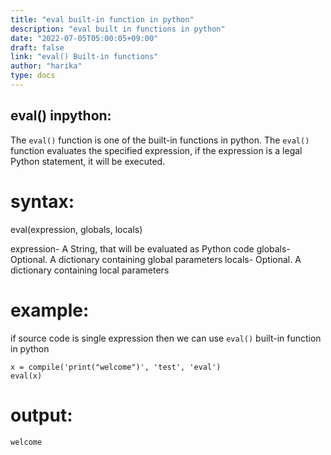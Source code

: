 ```yaml
---
title: "eval built-in function in python"
description: "eval built in functions in python"
date: "2022-07-05T05:00:05+09:00"
draft: false
link: "eval() Built-in functions"
author: "harika"
type: docs
---
```


## eval() inpython:
The `eval()` function is one of the built-in functions in python.
The `eval()` function evaluates the specified expression, if the expression is a legal Python statement, it will be executed.


# syntax:
eval(expression, globals, locals) 

expression- A String, that will be evaluated as Python code
globals- Optional. A dictionary containing global parameters
locals- Optional. A dictionary containing local parameters


# example:
if source code is single expression then we can use `eval()` built-in function in python
```
x = compile('print("welcome")', 'test', 'eval')
eval(x) 
```
# output:
```
welcome
```


